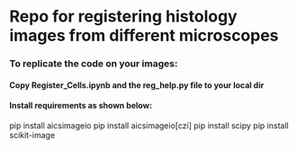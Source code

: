 # Repo for registering histology images from different microscopes

### To replicate the code on your images:
#### Copy Register_Cells.ipynb and the reg_help.py file to your local dir
#### Install requirements as shown below:
pip install aicsimageio
pip install aicsimageio[czi]
pip install scipy
pip install scikit-image
